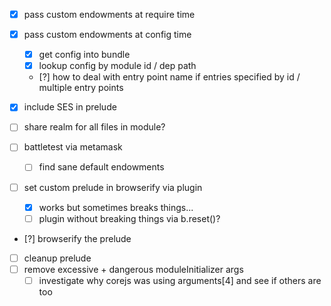 - [x] pass custom endowments at require time
- [x] pass custom endowments at config time
  - [x] get config into bundle
  - [x] lookup config by module id / dep path
  - [?] how to deal with entry point name if entries specified by id / multiple entry points
- [x] include SES in prelude

- [ ] share realm for all files in module?
- [ ] battletest via metamask
  - [ ] find sane default endowments
- [ ] set custom prelude in browserify via plugin
  - [x] works but sometimes breaks things...
  - [ ] plugin without breaking things via b.reset()?  
- [?] browserify the prelude
- [ ] cleanup prelude
- [ ] remove excessive + dangerous moduleInitializer args
  - [ ] investigate why corejs was using arguments[4] and see if others are too
